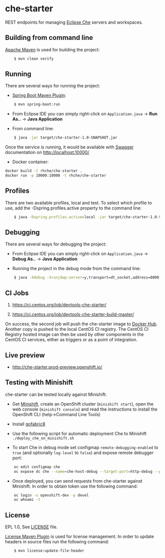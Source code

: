 che-starter
===========

REST endpoints for managing [Eclipse Che](http://www.eclipse.org/che/) servers and workspaces.

Building from command line
--------------------------
[Apache Maven](https://maven.apache.org/) is used for building the project: 

```bash
    $ mvn clean verify
````

Running
-------
There are several ways for running the project:

* [Spring Boot Maven Plugin](http://docs.spring.io/spring-boot/docs/current/maven-plugin/index.html):

```bash
    $ mvn spring-boot:run
````

* From Eclipse IDE you can simply right-click on `Application.java` -> **Run As..** -> **Java Application**

* From command line:

```bash
    $ java -jar target/che-starter-1.0-SNAPSHOT.jar
````

Once the service is running, it would be available with [Swagger](http://swagger.io/) documentation on [http://localhost:10000/](http://localhost:10000/)

* Docker container:

```bash
docker build -t rhche/che-starter .
docker run -p 10000:10000 -t rhche/che-starter
````

Profiles
--------
There are two available profiles, local and test. To select which profile to use, add the -Dspring.profiles.active property to the command line:

```bash
    $ java -Dspring.profiles.active=local -jar target/che-starter-1.0-SNAPSHOT.jar
````


Debugging
---------
There are several ways for debugging the project:

* From Eclipse IDE you can simply right-click on `Application.java` -> **Debug As..** -> **Java Application**

* Running the project in the debug mode from the command line: 

```bash
    $ java -Xdebug -Xrunjdwp:server=y,transport=dt_socket,address=8000,suspend=n -jar target/che-starter-1.0-SNAPSHOT.jar 
````

CI Jobs
-------
1. https://ci.centos.org/job/devtools-che-starter/

2. https://ci.centos.org/job/devtools-che-starter-build-master/

On success, the second job will push the che-starter image to [Docker Hub](https://hub.docker.com/r/rhche/). Another copy is pushed to the local CentOS CI registry. The CentOS CI Registry hosted image can then be used by other components in the CentOS CI services, either as triggers or as a point of integration.

Live preview
------------

- http://che-starter.prod-preview.openshift.io/

Testing with Minishift
----------------------
che-starter can be tested locally against Minishift:

- Get [Minishift](https://github.com/minishift/minishift#installation), create an OpenShift cluster (`minishift start`), open the web console (`minishift console`) and read the instructions to install the OpenShift CLI (help->Command Line Tools)

- Install [gofabric8](https://github.com/fabric8io/gofabric8#gofabric8-installer)

- Use the following script for automatic deployment Che to Minishift `./deploy_che_on_minishift.sh`

- To start Che in debug mode set configmap `remote-debugging-enabled` to `true` (and optionally `log-level` to `false`) and expose remote debugger port:

```bash
    oc edit configmap che
    oc expose dc che --name=che-host-debug --target-port=http-debug --port=8000 --type=NodePort
```

- Once deployed, you can send requests from che-starter against Minishift. In order to obtain token use the following command:

```bash
    oc login -u openshift-dev -p devel
    oc whoami -t
````

License
-------
EPL 1.0, See [LICENSE](LICENSE.txt) file.

[License Maven Plugin](http://www.mojohaus.org/license-maven-plugin/) is used for license management. In order to update headers in source files run the following command: 

```bash
    $ mvn license:update-file-header
````
